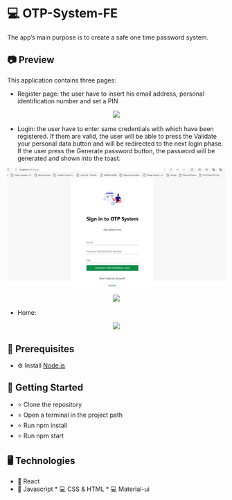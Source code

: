 # 💻 OTP-System-FE
The app’s main purpose is to create a safe one time password system. 

## 📷 Preview  
This application contains three pages:
- Register page: the user have to insert his email address, personal identification number and set a PIN

<p align="center">
 <img src="https://github.com/irinajinar/OTP-System-FE/register-preview.png">
</p>

- Login: the user have to enter same credentials with which have been registered. If them are valid, the user will be able to press the Validate your personal data button and will be redirected to the next login phase. If the user press the Generate password button, the password will be generated and shown into the toast.
<p align="center">
 <img src="https://github.com/irinajinar/OTP-System-FE/blob/main/login-phase-one-preview.png">
</p>

<p align="center">
 <img src="https://github.com/irinajinar/OTP-System-FE/login-phase-two-preview.png">
</p>

- Home:
<p align="center">
 <img src="https://github.com/irinajinar/OTP-System-FE/home-preview.png">
</p>

## 💽 Prerequisites
* ⚙ Install [Node.js](https://nodejs.org/en/download/)

## 🚀 Getting Started
* ⭐ Clone the repository
* ⭐ Open a terminal in the project path
* ⭐ Run npm install
* ⭐ Run npm start

## 🖥 Technologies
* 💽 React
* 💽 Javascript
* 💻 CSS & HTML
* 💻 Material-ui
